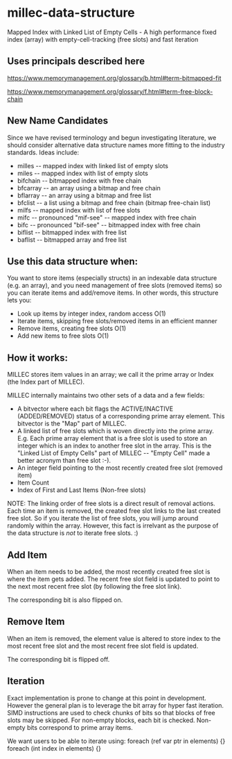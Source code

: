 # millec-data-structure
Mapped Index with Linked List of Empty Cells - A high performance fixed index (array) with empty-cell-tracking (free slots) and fast iteration

## Uses principals described here

https://www.memorymanagement.org/glossary/b.html#term-bitmapped-fit

https://www.memorymanagement.org/glossary/f.html#term-free-block-chain


## New Name Candidates
Since we have revised terminology and begun investigating literature, we should consider alternative data structure names more fitting to the industry standards.  Ideas include:

- milles -- mapped index with linked list of empty slots
- miles -- mapped index with list of empty slots
- bifchain -- bitmapped index with free chain
- bfcarray -- an array using a bitmap and free chain
- bflarray -- an array using a bitmap and free list
- bfclist -- a list using a bitmap and free chain (bitmap free-chain list)
- milfs -- mapped index with list of free slots
- mifc -- pronounced "mif-see" -- mapped index with free chain
- bifc -- pronounced "bif-see" -- bitmapped index with free chain
- biflist -- bitmapped index with free list
- baflist -- bitmapped array and free list

## Use this data structure when:
You want to store items (especially structs) in an indexable data structure (e.g. an array), and you need management of free slots (removed items) so you can iterate items and add/remove items. In other words, this structure lets you:
- Look up items by integer index, random access O(1)
- Iterate items, skipping free slots/removed items in an efficient manner
- Remove items, creating free slots O(1)
- Add new items to free slots O(1)

## How it works:
MILLEC stores item values in an array; we call it the prime array or Index (the Index part of MILLEC).

MILLEC internally maintains two other sets of a data and a few fields:
- A bitvector where each bit flags the ACTIVE/INACTIVE (ADDED/REMOVED) status of a corresponding prime array element. This bitvector is the "Map" part of MILLEC.
- A linked list of free slots which is woven directly into the prime array. E.g. Each prime array element that is a free slot is used to store an integer which is an index to another free slot in the array. This is the "Linked List of Empty Cells" part of MILLEC -- "Empty Cell" made a better acronym than free slot :-).
- An integer field pointing to the most recently created free slot (removed item)
- Item Count
- Index of First and Last Items (Non-free slots)

NOTE: The linking order of free slots is a direct result of removal actions. Each time an item is removed, the created free slot links to the last created free slot. So if you iterate the list of free slots, you will jump around randomly within the array. However, this fact is irrelvant as the purpose of the data structure is *not* to iterate free slots. :)

## Add Item
When an item needs to be added, the most recently created free slot is where the item gets added. The recent free slot field is updated to point to the next most recent free slot (by following the free slot link).

The corresponding bit is also flipped on.

## Remove Item
When an item is removed, the element value is altered to store index to the most recent free slot and the most recent free slot field is updated.

The corresponding bit is flipped off.

## Iteration
Exact implementation is prone to change at this point in development.  However the general plan is to leverage the bit array for hyper fast iteration.  SIMD instructions are used to check chunks of bits so that blocks of free slots may be skipped. For non-empty blocks, each bit is checked. Non-empty bits correspond to prime array items.

We want users to be able to iterate using:
foreach (ref var ptr in elements) {}
foreach (int index in elements) {}
